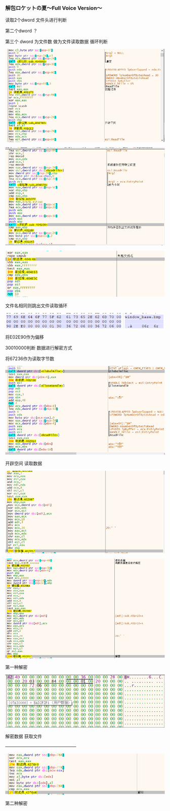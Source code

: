 ### 解包ロケットの夏～Full Voice Version～

读取2个dword 文件头进行判断

第二个dword ？

第三个  dword 为文件数 做为文件读取数据 循环判断



![image-20240720160435009](packdat.assets/image-20240720160435009.png)



![image-20240720160518062](packdat.assets/image-20240720160518062.png)

![image-20240720161123993](packdat.assets/image-20240720161123993.png)

文件名相同则跳出文件读取循环

![image-20240720161721809](packdat.assets/image-20240720161721809.png)

将E02E90作为偏移

30010000判断   数据进行解密方式

将67236作为读取字节数

![image-20240721154919285](packdat.assets/image-20240721154919285.png)

开辟空间 读取数据

![image-20240721154901333](packdat.assets/image-20240721154901333.png)

![image-20241206132932376](packdat.assets/image-20241206132932376.png)

第一种解密

![image-20240721155035647](packdat.assets/image-20240721155035647.png)

解密数据 获取文件

————————————————

![image-20241206144015421](packdat.assets/image-20241206144015421.png)

第二种解密


